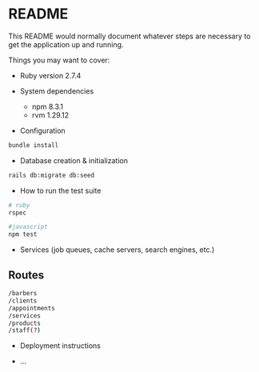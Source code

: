 # README

This README would normally document whatever steps are necessary to get the
application up and running.

Things you may want to cover:

- Ruby version
  2.7.4

- System dependencies

  - npm 8.3.1
  - rvm 1.29.12

- Configuration

```bash
bundle install
```

- Database creation & initialization

```bash
rails db:migrate db:seed
```

- How to run the test suite

```bash
# ruby
rspec

#javascript
npm test
```

- Services (job queues, cache servers, search engines, etc.)

## Routes

```bash
/barbers
/clients
/appointments
/services
/products
/staff(?)
```

- Deployment instructions

- ...
